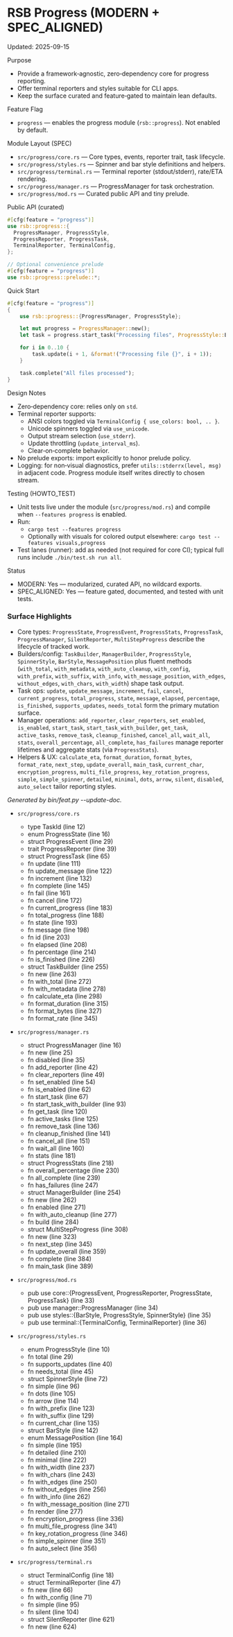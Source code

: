 # RSB Progress (MODERN + SPEC_ALIGNED)

Updated: 2025-09-15

Purpose
- Provide a framework‑agnostic, zero‑dependency core for progress reporting.
- Offer terminal reporters and styles suitable for CLI apps.
- Keep the surface curated and feature‑gated to maintain lean defaults.

Feature Flag
- `progress` — enables the progress module (`rsb::progress`). Not enabled by default.

Module Layout (SPEC)
- `src/progress/core.rs` — Core types, events, reporter trait, task lifecycle.
- `src/progress/styles.rs` — Spinner and bar style definitions and helpers.
- `src/progress/terminal.rs` — Terminal reporter (stdout/stderr), rate/ETA rendering.
- `src/progress/manager.rs` — ProgressManager for task orchestration.
- `src/progress/mod.rs` — Curated public API and tiny prelude.

Public API (curated)
```rust
#[cfg(feature = "progress")]
use rsb::progress::{
  ProgressManager, ProgressStyle,
  ProgressReporter, ProgressTask,
  TerminalReporter, TerminalConfig,
};

// Optional convenience prelude
#[cfg(feature = "progress")]
use rsb::progress::prelude::*;
```

Quick Start
```rust
#[cfg(feature = "progress")]
{
    use rsb::progress::{ProgressManager, ProgressStyle};

    let mut progress = ProgressManager::new();
    let task = progress.start_task("Processing files", ProgressStyle::Bar { total: 10 });

    for i in 0..10 {
        task.update(i + 1, &format!("Processing file {}", i + 1));
    }

    task.complete("All files processed");
}
```

Design Notes
- Zero‑dependency core: relies only on `std`.
- Terminal reporter supports:
  - ANSI colors toggled via `TerminalConfig { use_colors: bool, .. }`.
  - Unicode spinners toggled via `use_unicode`.
  - Output stream selection (`use_stderr`).
  - Update throttling (`update_interval_ms`).
  - Clear‑on‑complete behavior.
- No prelude exports: import explicitly to honor prelude policy.
- Logging: for non‑visual diagnostics, prefer `utils::stderrx(level, msg)` in adjacent code. Progress module itself writes directly to chosen stream.

Testing (HOWTO_TEST)
- Unit tests live under the module (`src/progress/mod.rs`) and compile when `--features progress` is enabled.
- Run:
  - `cargo test --features progress`
  - Optionally with visuals for colored output elsewhere: `cargo test --features visuals,progress`
- Test lanes (runner): add as needed (not required for core CI); typical full runs include `./bin/test.sh run all`.

Status
- MODERN: Yes — modularized, curated API, no wildcard exports.
- SPEC_ALIGNED: Yes — feature gated, documented, and tested with unit tests.

### Surface Highlights
- Core types: `ProgressState`, `ProgressEvent`, `ProgressStats`, `ProgressTask`, `ProgressManager`, `SilentReporter`, `MultiStepProgress` describe the lifecycle of tracked work.
- Builders/config: `TaskBuilder`, `ManagerBuilder`, `ProgressStyle`, `SpinnerStyle`, `BarStyle`, `MessagePosition` plus fluent methods (`with_total`, `with_metadata`, `with_auto_cleanup`, `with_config`, `with_prefix`, `with_suffix`, `with_info`, `with_message_position`, `with_edges`, `without_edges`, `with_chars`, `with_width`) shape task output.
- Task ops: `update`, `update_message`, `increment`, `fail`, `cancel`, `current_progress`, `total_progress`, `state`, `message`, `elapsed`, `percentage`, `is_finished`, `supports_updates`, `needs_total` form the primary mutation surface.
- Manager operations: `add_reporter`, `clear_reporters`, `set_enabled`, `is_enabled`, `start_task`, `start_task_with_builder`, `get_task`, `active_tasks`, `remove_task`, `cleanup_finished`, `cancel_all`, `wait_all`, `stats`, `overall_percentage`, `all_complete`, `has_failures` manage reporter lifetimes and aggregate stats (via `ProgressStats`).
- Helpers & UX: `calculate_eta`, `format_duration`, `format_bytes`, `format_rate`, `next_step`, `update_overall`, `main_task`, `current_char`, `encryption_progress`, `multi_file_progress`, `key_rotation_progress`, `simple`, `simple_spinner`, `detailed`, `minimal`, `dots`, `arrow`, `silent`, `disabled`, `auto_select` tailor reporting styles.

<!-- feat:progress -->

_Generated by bin/feat.py --update-doc._

* `src/progress/core.rs`
  - type TaskId (line 12)
  - enum ProgressState (line 16)
  - struct ProgressEvent (line 29)
  - trait ProgressReporter (line 39)
  - struct ProgressTask (line 65)
  - fn update (line 111)
  - fn update_message (line 122)
  - fn increment (line 132)
  - fn complete (line 145)
  - fn fail (line 161)
  - fn cancel (line 172)
  - fn current_progress (line 183)
  - fn total_progress (line 188)
  - fn state (line 193)
  - fn message (line 198)
  - fn id (line 203)
  - fn elapsed (line 208)
  - fn percentage (line 214)
  - fn is_finished (line 226)
  - struct TaskBuilder (line 255)
  - fn new (line 263)
  - fn with_total (line 272)
  - fn with_metadata (line 278)
  - fn calculate_eta (line 298)
  - fn format_duration (line 315)
  - fn format_bytes (line 327)
  - fn format_rate (line 345)

* `src/progress/manager.rs`
  - struct ProgressManager (line 16)
  - fn new (line 25)
  - fn disabled (line 35)
  - fn add_reporter (line 42)
  - fn clear_reporters (line 49)
  - fn set_enabled (line 54)
  - fn is_enabled (line 62)
  - fn start_task (line 67)
  - fn start_task_with_builder (line 93)
  - fn get_task (line 120)
  - fn active_tasks (line 125)
  - fn remove_task (line 136)
  - fn cleanup_finished (line 141)
  - fn cancel_all (line 151)
  - fn wait_all (line 160)
  - fn stats (line 181)
  - struct ProgressStats (line 218)
  - fn overall_percentage (line 230)
  - fn all_complete (line 239)
  - fn has_failures (line 247)
  - struct ManagerBuilder (line 254)
  - fn new (line 262)
  - fn enabled (line 271)
  - fn with_auto_cleanup (line 277)
  - fn build (line 284)
  - struct MultiStepProgress (line 308)
  - fn new (line 323)
  - fn next_step (line 345)
  - fn update_overall (line 359)
  - fn complete (line 384)
  - fn main_task (line 389)

* `src/progress/mod.rs`
  - pub use core::{ProgressEvent, ProgressReporter, ProgressState, ProgressTask} (line 33)
  - pub use manager::ProgressManager (line 34)
  - pub use styles::{BarStyle, ProgressStyle, SpinnerStyle} (line 35)
  - pub use terminal::{TerminalConfig, TerminalReporter} (line 36)

* `src/progress/styles.rs`
  - enum ProgressStyle (line 10)
  - fn total (line 29)
  - fn supports_updates (line 40)
  - fn needs_total (line 45)
  - struct SpinnerStyle (line 72)
  - fn simple (line 96)
  - fn dots (line 105)
  - fn arrow (line 114)
  - fn with_prefix (line 123)
  - fn with_suffix (line 129)
  - fn current_char (line 135)
  - struct BarStyle (line 142)
  - enum MessagePosition (line 164)
  - fn simple (line 195)
  - fn detailed (line 210)
  - fn minimal (line 222)
  - fn with_width (line 237)
  - fn with_chars (line 243)
  - fn with_edges (line 250)
  - fn without_edges (line 256)
  - fn with_info (line 262)
  - fn with_message_position (line 271)
  - fn render (line 277)
  - fn encryption_progress (line 336)
  - fn multi_file_progress (line 341)
  - fn key_rotation_progress (line 346)
  - fn simple_spinner (line 351)
  - fn auto_select (line 356)

* `src/progress/terminal.rs`
  - struct TerminalConfig (line 18)
  - struct TerminalReporter (line 47)
  - fn new (line 66)
  - fn with_config (line 71)
  - fn simple (line 95)
  - fn silent (line 104)
  - struct SilentReporter (line 621)
  - fn new (line 624)

<!-- /feat:progress -->
